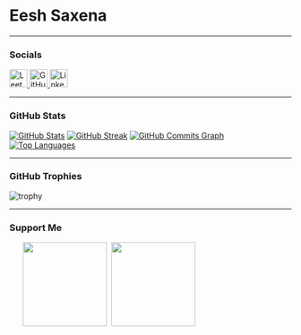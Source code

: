 # Eesh Saxena


</p>

---

### Socials

<a href="https://leetcode.com/eeshsaxena" target="_blank" rel="noreferrer">
  <img src="https://upload.wikimedia.org/wikipedia/commons/1/19/LeetCode_logo_black.png" width="32" height="32" alt="LeetCode" />
</a>
<a href="https://www.github.com/eeshsaxena" target="_blank" rel="noreferrer">
  <img src="https://github.githubassets.com/images/modules/logos_page/GitHub-Mark.png" width="32" height="32" alt="GitHub" />
</a>
<a href="https://www.linkedin.com/in/eesh-saxena" target="_blank" rel="noreferrer">
  <img src="https://upload.wikimedia.org/wikipedia/commons/c/ca/LinkedIn_logo_initials.png" width="32" height="32" alt="LinkedIn" />
</a>

---

### GitHub Stats

<a href="http://www.github.com/eeshsaxena"><img src="https://github-readme-stats.vercel.app/api?username=eeshsaxena&show_icons=true&count_private=true&title_color=0891b2&text_color=ffffff&icon_color=0891b2&bg_color=1c1917&hide_border=true" alt="GitHub Stats" /></a>
<a href="http://www.github.com/eeshsaxena"><img src="https://github-readme-streak-stats.herokuapp.com/?user=eeshsaxena&stroke=ffffff&background=1c1917&ring=0891b2&fire=0891b2&currStreakNum=ffffff&currStreakLabel=0891b2&sideNums=ffffff&sideLabels=ffffff&dates=ffffff&hide_border=true" alt="GitHub Streak" /></a>
<a href="http://www.github.com/eeshsaxena"><img src="https://github-readme-activity-graph.cyclic.app/graph?username=eeshsaxena&bg_color=1c1917&color=ffffff&line=0891b2&point=ffffff&area_color=1c1917&area=true&hide_border=true&custom_title=GitHub%20Commits%20Graph" alt="GitHub Commits Graph" /></a>
<a href="https://github.com/eeshsaxena" align="left"><img src="https://github-readme-stats.vercel.app/api/top-langs/?username=eeshsaxena&langs_count=10&title_color=0891b2&text_color=ffffff&icon_color=0891b2&bg_color=1c1917&hide_border=true&locale=en&custom_title=Top%20Languages" alt="Top Languages" /></a>

---

### GitHub Trophies

![trophy](https://github-profile-trophy.vercel.app/?username=eeshsaxena&theme=dracula&row=1&column=3&margin=15)

---

### Support Me

<ul style="list-style-type: none; margin: 0;">
  <li style="display: inline-block; margin-right: 0.25rem;">
    <a href="https://www.buymeacoffee.com/ArunendraTripathi"><img src="https://cdn.buymeacoffee.com/buttons/v2/default-yellow.png" width="150"/></a>
  </li>
  <li style="display: inline-block; margin-right: 0.25rem;">
    <a href="https://www.ko-fi.com/ArunendraTripathi"><img src="https://storage.ko-fi.com/cdn/kofi2.png?v=3" width="150"/></a>
  </li>
</ul>
